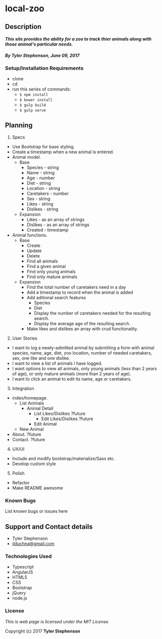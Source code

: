 # local-zoo

## Description

#### _**This site provides the ability for a zoo to track thier animals along with those animal's particular needs.**_

#### _**By Tyler Stephenson, June 09, 2017**_

### Setup/Installation Requirements
* clone <link to repo>
* cd <local repo>
* run this series of commands:
  * `$ npm install`
  * `$ bower install`
  * `$ gulp build`
  * `$ gulp serve`

## Planning

1. Specs
  * Use Bootstrap for base styling.
  * Create a timestamp when a new animal is entered.
  * Animal model.
    * Base
      * Species - string
      * Name - string
      * Age - number
      * Diet - string
      * Location - string
      * Caretakers - number
      * Sex - string
      * Likes - string
      * Dislikes - string
    * Expansion
      * Likes - as an array of strings
      * Dislikes - as an array of strings
      * Created - timestamp
  * Animal functions.
    * Base
      * Create
      * Update
      * Delete
      * Find all animals
      * Find a given animal
      * Find only young animals
      * Find only mature animals
    * Expansion
      * Find the total number of caretakers need in a day
      * Add a timestamp to record when the animal is added
      * Add aditional search features
        * Species
        * Diet
        * Display the number of caretakers needed for the resulting search.
        * Display the average age of the resulting search.
      * Make likes and dislikes an array with crud functionality.
2. User Stories
  * I want to log a newly-admitted animal by submitting a form with animal species, name, age, diet, zoo location, number of needed caretakers, sex, one like and one dislike.
  * I want to view a list of animals I have logged.
  * I want options to view all animals, only young animals (less than 2 years of age), or only mature animals (more than 2 years of age).
  * I want to click an animal to edit its name, age or caretakers.

3. Integration
  * index/homepage.
    * List Animals
      * Animal Detail
        * List Likes/Dislikes ?future
          * Edit Likes/Dislikes ?future
        * Edit Animal
    * New Animal  
  * About. ?future
  * Contact. ?future

4. UX/UI
  * Include and modify bootstrap/materialize/Sass etc.
  * Develop custom style

5. Polish
  * Refactor
  * Make README awesome

### Known Bugs
List known bugs or issues here

## Support and Contact details
* Tyler Stephenson
* ilduchea@gmail.com

### Technologies Used

* Typescript
* AngularJS
* HTML5
* CSS
* Bootstrap
* jQuery
* node.js

### License

*This is web page is licensed under the MIT License.*

Copyright (c) 2017 **Tyler Stephenson**
